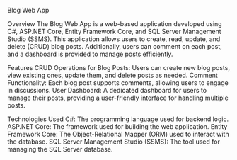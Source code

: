 Blog Web App

Overview
The Blog Web App is a web-based application developed using C#, ASP.NET Core, Entity Framework Core, and SQL Server Management Studio (SSMS). This application allows users to create, read, update, and delete (CRUD) blog posts. Additionally, users can comment on each post, and a dashboard is provided to manage posts efficiently.

Features
CRUD Operations for Blog Posts: Users can create new blog posts, view existing ones, update them, and delete posts as needed.
Comment Functionality: Each blog post supports comments, allowing users to engage in discussions.
User Dashboard: A dedicated dashboard for users to manage their posts, providing a user-friendly interface for handling multiple posts.

Technologies Used
C#: The programming language used for backend logic.
ASP.NET Core: The framework used for building the web application.
Entity Framework Core: The Object-Relational Mapper (ORM) used to interact with the database.
SQL Server Management Studio (SSMS): The tool used for managing the SQL Server database.
